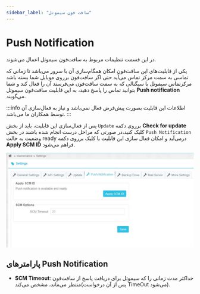 ```yaml
---
sidebar_label: "سافت فون سیموتل"
---
```

<head>
  <title>سافت فون سیموتل  | مستندات سیموتل</title>
</head>

# Push Notification

در این قسمت تنظیمات مربوط به سافت‌فون سیموتل اعمال می‌شوند.

یکی از قابلیت‌های این سافت‌فون امکان همگام‌سازی آن با سرور می‌باشد تا زمانی که تماسی به سمت مرکز تماس می‌آید حتی اگر سافت‌فون برروی موبایل شما بسته باشد مرکزتماس سیموتل با سیگنالی که به سمت سافت‌فون می‌فرستد آن را فعال کند و شما بتوانید تماس را پاسخ دهید، به این قابلیت سافت‌فون سیموتل **Push notification** می‌گویند.

:::info اطلاعات
این قابلیت بصورت پیش‌فرض فعال نمی‌باشد و نیاز به فعال‌سازی آن توسط همکاران ما می‌باشد.
:::

پس از فعال‌سازی این قابلیت، باید از بخش `Update` برروی دکمه **Check for update** کلیک کنید،در صورتی که مراحل درست انجام شده باشند در بخش `Push Notification` وضعیت به حالت ready درمی‌آید و امکان فعال سازی این قابلیت با کلیک برروی دکمه **Apply SCM ID** فراهم می‌شود.

![SPN](/img/simotel/SPN.JPG)



## پارامتر‌های Push Notification

- **SCM Timeout**: حداکثر مدت زمانی را که سیموتل برای دریافت پاسخ از سافت‌فون منتظر می‌ماند، مشخص می‌کند(پس از آن درخواست TimeOut می‌شود).